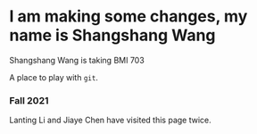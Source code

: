 # I am making some changes, my name is Shangshang Wang

Shangshang Wang is taking BMI 703

A place to play with `git`.

### Fall 2021



Lanting Li and Jiaye Chen have visited this page twice.


